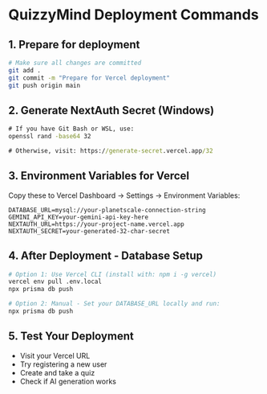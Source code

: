 # QuizzyMind Deployment Commands

## 1. Prepare for deployment
```bash
# Make sure all changes are committed
git add .
git commit -m "Prepare for Vercel deployment"
git push origin main
```

## 2. Generate NextAuth Secret (Windows)
```cmd
# If you have Git Bash or WSL, use:
openssl rand -base64 32

# Otherwise, visit: https://generate-secret.vercel.app/32
```

## 3. Environment Variables for Vercel
Copy these to Vercel Dashboard → Settings → Environment Variables:

```
DATABASE_URL=mysql://your-planetscale-connection-string
GEMINI_API_KEY=your-gemini-api-key-here
NEXTAUTH_URL=https://your-project-name.vercel.app
NEXTAUTH_SECRET=your-generated-32-char-secret
```

## 4. After Deployment - Database Setup
```bash
# Option 1: Use Vercel CLI (install with: npm i -g vercel)
vercel env pull .env.local
npx prisma db push

# Option 2: Manual - Set your DATABASE_URL locally and run:
npx prisma db push
```

## 5. Test Your Deployment
- Visit your Vercel URL
- Try registering a new user
- Create and take a quiz
- Check if AI generation works
